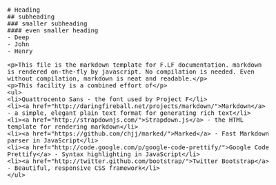 <!DOCTYPE html>
<html>
<title>F.LF/documentation template</title>

<xmp theme="projectF">
# Heading
## subheading
### smaller subheading
#### even smaller heading
- Deep
- John
- Henry

This file is the markdown template for F.LF documentation. markdown is rendered on-the-fly by javascript. No compilation is needed. Even without compilation, markdown is neat and readable.

This facility is a combined effort of

+ Quattrocento Sans - the font used by Project F
+ [Markdown](http://daringfireball.net/projects/markdown/) - a simple, elegant plain text format for generating rich text
+ [Strapdown.js](http://strapdownjs.com/) - the HTML template for rendering markdown
+ [Marked](https://github.com/chjj/marked/) - Fast Markdown parser in JavaScript
+ [Google Code Prettify](http://code.google.com/p/google-code-prettify/) - Syntax highlighting in JavaScript
+ [Twitter Bootstrap](http://twitter.github.com/bootstrap/) - Beautiful, responsive CSS framework
</xmp>

<script src="strapdown_0_2/strapdown.js"></script>
</html>
